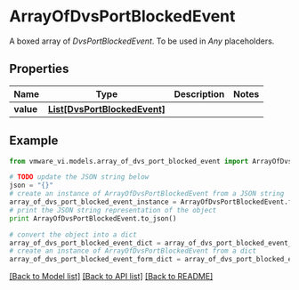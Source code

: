 # ArrayOfDvsPortBlockedEvent

A boxed array of *DvsPortBlockedEvent*. To be used in *Any* placeholders. 

## Properties
Name | Type | Description | Notes
------------ | ------------- | ------------- | -------------
**value** | [**List[DvsPortBlockedEvent]**](DvsPortBlockedEvent.md) |  | 

## Example

```python
from vmware_vi.models.array_of_dvs_port_blocked_event import ArrayOfDvsPortBlockedEvent

# TODO update the JSON string below
json = "{}"
# create an instance of ArrayOfDvsPortBlockedEvent from a JSON string
array_of_dvs_port_blocked_event_instance = ArrayOfDvsPortBlockedEvent.from_json(json)
# print the JSON string representation of the object
print ArrayOfDvsPortBlockedEvent.to_json()

# convert the object into a dict
array_of_dvs_port_blocked_event_dict = array_of_dvs_port_blocked_event_instance.to_dict()
# create an instance of ArrayOfDvsPortBlockedEvent from a dict
array_of_dvs_port_blocked_event_form_dict = array_of_dvs_port_blocked_event.from_dict(array_of_dvs_port_blocked_event_dict)
```
[[Back to Model list]](../README.md#documentation-for-models) [[Back to API list]](../README.md#documentation-for-api-endpoints) [[Back to README]](../README.md)


